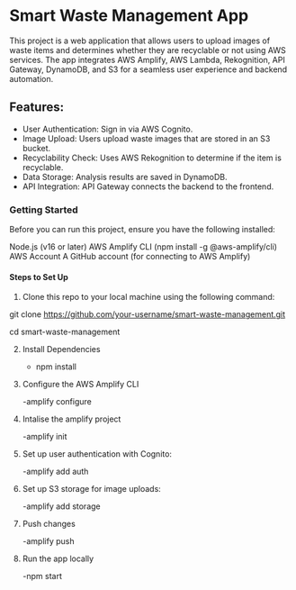 # Smart Waste Management App

This project is a web application that allows users to upload images of waste items and determines whether they are recyclable or not using AWS services. The app integrates AWS Amplify, AWS Lambda, Rekognition, API Gateway, DynamoDB, and S3 for a seamless user experience and backend automation.

## Features:

- User Authentication:  Sign in via AWS Cognito.
- Image Upload: Users upload waste images that are stored in an S3 bucket.
- Recyclability Check: Uses AWS Rekognition to determine if the item is recyclable.
- Data Storage: Analysis results are saved in DynamoDB.
- API Integration: API Gateway connects the backend to the frontend.

### Getting Started

Before you can run this project, ensure you have the following installed:

Node.js (v16 or later)
AWS Amplify CLI (npm install -g @aws-amplify/cli)
AWS Account
A GitHub account (for connecting to AWS Amplify)

#### Steps to Set Up

1) Clone this repo to your local machine using the following command:

git clone https://github.com/your-username/smart-waste-management.git

cd smart-waste-management

2) Install Dependencies

   - npm install

3) Configure the AWS Amplify CLI

   -amplify configure

4) Intalise the amplify project

   -amplify init

5) Set up user authentication with Cognito:

   -amplify add auth

6) Set up S3 storage for image uploads:

   -amplify add storage

7) Push changes

   -amplify push

8) Run the app locally

   -npm start
   

